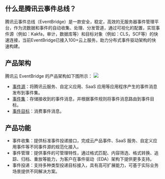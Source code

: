 ## 什么是腾讯云事件总线？
腾讯云事件总线（EventBridge）是一款安全，稳定，高效的无服务器事件管理平台，作为流数据和事件的自动收集、处理、分发管道，通过可视化的配置，实现事件源（例如：Kakfa，审计，数据库等）和目标对象（例如：CLS，SCF等）的快速连接，当前EventBridge已接入100+云上服务，助力分布式事件驱动架构的快速构建。

## 产品架构

腾讯云 EventBridge 的产品架构如下图所示：
![](https://main.qcloudimg.com/raw/dbbe933d97ccc79c712ff005515183ea.png)
- [事件源](https://cloud.tencent.com/document/product/1359/56074)：将腾讯云服务、自定义应用、SaaS 应用等应用程序产生的事件消息发布到事件集。
- [事件集](https://cloud.tencent.com/document/product/1359/56079)：存储接收到的事件消息，并根据事件规则将事件消息路由到事件目标。
- [事件目标](https://cloud.tencent.com/document/product/1359/62566)：消费事件消息。

## 产品功能
- 事件收集：提供标准事件投递接口，完成云产品事件、SaaS 服务、自定义应用事件等不同事件源的规范化接入。
- 事件管理：提供事件的可管理特性，通过格式匹配、内容筛选、格式转换、追踪、归档、重放等能力，为客户在事件驱动（EDA）架构下提供更多支持。
- 事件投递：支持多种类型投递目标接入，具有高可扩展能力，可基于实际业务场景提供不同解决方案。
